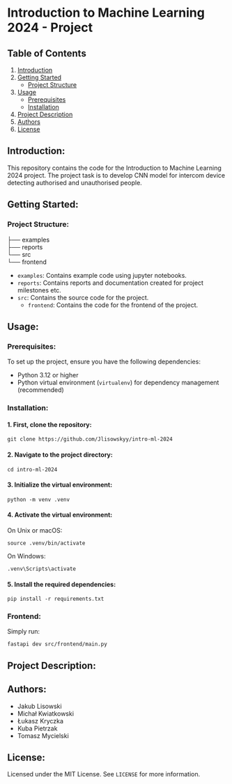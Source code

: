 # Introduction to Machine Learning 2024 - Project

## Table of Contents
1. [Introduction](#introduction)
2. [Getting Started](#getting-started)
    - [Project Structure](#project-structure)
3. [Usage](#usage)
    - [Prerequisites](#prerequisites)
    - [Installation](#installation)
4. [Project Description](#project-description)
5. [Authors](#authors)
6. [License](#license)

## Introduction:

This repository contains the code for the Introduction to Machine Learning 2024 project. 
The project task is to develop CNN model for intercom device detecting authorised and unauthorised people.

## Getting Started:

### Project Structure:

├── examples </br>
├── reports </br>
└── src </br>
    └── frontend </br>

- `examples`: Contains example code using jupyter notebooks.
- `reports`: Contains reports and documentation created for project milestones etc.
- `src`: Contains the source code for the project.
    - `frontend`: Contains the code for the frontend of the project.

## Usage:

### Prerequisites:

To set up the project, ensure you have the following dependencies:

- Python 3.12 or higher
- Python virtual environment (`virtualenv`) for dependency management (recommended)

### Installation:

#### 1. First, clone the repository:

```shell
git clone https://github.com/Jlisowskyy/intro-ml-2024
````

#### 2. Navigate to the project directory:

```shell
cd intro-ml-2024
```

#### 3. Initialize the virtual environment:

```shell
python -m venv .venv
```

#### 4. Activate the virtual environment:

On Unix or macOS:

```shell
source .venv/bin/activate
```

On Windows:

```shell
.venv\Scripts\activate
```

#### 5. Install the required dependencies:

```shell
pip install -r requirements.txt
```

### Frontend:

Simply run:

```shell
fastapi dev src/frontend/main.py
```

## Project Description:


## Authors:

- Jakub Lisowski
- Michał Kwiatkowski
- Łukasz Kryczka
- Kuba Pietrzak
- Tomasz Mycielski

## License:

Licensed under the MIT License. See `LICENSE` for more information.
